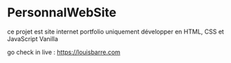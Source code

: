 # PersonnalWebSite

ce projet est site internet portfolio 
uniquement développer en HTML, CSS et JavaScript Vanilla

go check in live : https://louisbarre.com

